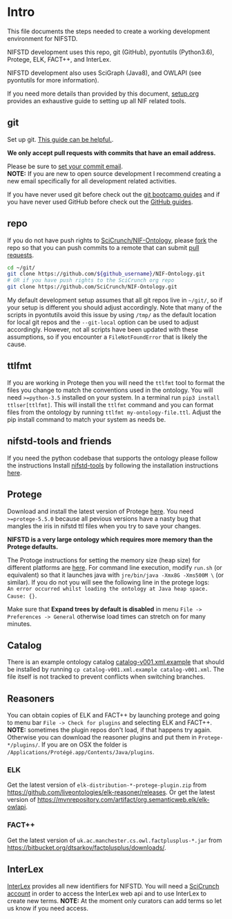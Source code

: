 # Intro
This file documents
the steps needed to create
a working development environment
for NIFSTD.

NIFSTD development uses this repo, git (GitHub), pyontutils (Python3.6), Protege, ELK, FACT++, and InterLex.

NIFSTD development also uses SciGraph (Java8), and OWLAPI (see pyontutils for more information).

If you need more details than provided by this document,
[setup.org](https://github.com/SciCrunch/sparc-curation/blob/master/docs/setup.org)
provides an exhaustive guide to setting up all NIF related tools.

## git
Set up git. [This guide can be helpful.](https://help.github.com/articles/set-up-git/).

**We only accept pull requests with commits that have an email address.**  

Please be sure to
[set your commit email](https://help.github.com/articles/setting-your-commit-email-address-in-git/).  
**NOTE:** If you are new to open source development I recommend
creating a new email specifically for all development related activities.

If you have never used git before check out the
[git bootcamp guides](https://help.github.com/categories/bootcamp/)
and if you have never used GitHub before check out the
[GitHub guides](https://guides.github.com/).

## repo
If you do not have push rights to
[SciCrunch/NIF-Ontology](https://github.com/SciCrunch/NIF-Ontology), please
[fork](https://github.com/SciCrunch/NIF-Ontology/fork)
the repo so that you can push commits to a remote that can submit
[pull requests](https://github.com/SciCrunch/NIF-Ontology/pull/new/master).
```bash
cd ~/git/
git clone https://github.com/${github_username}/NIF-Ontology.git
# OR if you have push rights to the SciCrunch org repo
git clone https://github.com/SciCrunch/NIF-Ontology.git
```
My default development setup assumes that all git repos live in `~/git/`, so if your setup
is different you should adjust accordingly. Note that many of the scripts in pyontutils
avoid this issue by using `/tmp/` as the default location for local git repos and the
`--git-local` option can be used to adjust accordingly. However, not all scripts have been
updated with these assumptions, so if you encounter a `FileNotFoundError` that is likely the
cause.

## ttlfmt
If you are working in Protege then you will need the `ttlfmt` tool to
format the files you change to match the conventions used in the ontology.
You will need `>=python-3.5` installed on your system. In a terminal run
`pip3 install ttlser[ttlfmt]`. This will install the `ttlfmt` command and you
can format files from the ontology by running `ttlfmt my-ontology-file.ttl`.
Adjust the pip install command to match your system as needs be.

## nifstd-tools and friends
If you need the python codebase that supports the ontology please follow the instructions
Install [nifstd-tools](https://github.com/tgbugs/pyontutils/blob/master/nifstd/#development-installation) by following the installation instructions
[here](https://github.com/tgbugs/pyontutils/blob/master/README.md#installation).

## Protege
Download and install the latest version of Protege [here](http://protege.stanford.edu/products.php#desktop-protege).
You need `>=protege-5.5.0` because all pevious versions have a nasty bug
that mangles the iris in nifstd ttl files when you try to save your changes.

**NIFSTD is a very large ontology which requires more memory than the Protege defaults.**

The  Protoge instructions for setting the memory size (heap size) for different platforms are [here](https://protegewiki.stanford.edu/wiki/Setting_Heap_Size). For command line execution, modify `run.sh` (or equivalent) so that it launches java with `jre/bin/java -Xmx8G -Xms500M \`
(or similar).  If you do not you will see the following line in the protege logs:  
`An error occurred whilst loading the ontology at Java heap space. Cause: {}`.

Make sure that **Expand trees by default is disabled** in menu `File -> Preferences -> General`
otherwise load times can stretch on for many minutes.

## Catalog
There is an example ontology catalog [catalog-v001.xml.example](./../ttl/catalog-v001.xml.example)
that should be installed by running `cp catalog-v001.xml.example catalog-v001.xml`. The file itself
is not tracked to prevent conflicts when switching branches.

## Reasoners
You can obtain copies of ELK and FACT++ by launching protege and going to
menu bar `File -> Check for plugins` and selecting ELK and FACT++.
**NOTE:** sometimes the plugin repos don't load, if that happens try again.
Otherwise you can download the reasoner plugins and put them in `Protege-*/plugins/`.
If you are on OSX the folder is `/Applications/Protégé.app/Contents/Java/plugins`.
### ELK
Get the latest version of `elk-distribution-*-protege-plugin.zip` from https://github.com/liveontologies/elk-reasoner/releases.
Or get the latest version of https://mvnrepository.com/artifact/org.semanticweb.elk/elk-owlapi.
### FACT++
Get the latest version of `uk.ac.manchester.cs.owl.factplusplus-*.jar` from https://bitbucket.org/dtsarkov/factplusplus/downloads/.

## InterLex
[InterLex](http://interlex.org/) provides all new identifiers for NIFSTD.
You will need a [SciCrunch account](https://scicrunch.org/register) in order to
access the InterLex web api and to use InterLex to create new terms.
**NOTE:** At the moment only curators can add terms so let us know if you need access.
